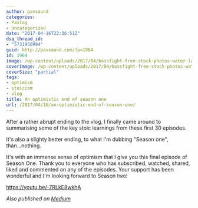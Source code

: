 ```yaml
---
author: pavsaund
categories:
- Pavlog
- Uncategorized
date: "2017-04-16T22:36:51Z"
dsq_thread_id:
- "5731950994"
guid: http://pavsaund.com/?p=1964
id: 1964
image: /wp-content/uploads/2017/04/bossfight-free-stock-photos-water-lake-ocean-sea-sunrise-sunset-header-resize.jpg
coverImage: /wp-content/uploads/2017/04/bossfight-free-stock-photos-water-lake-ocean-sea-sunrise-sunset-header-resize.jpg
coverSize: "partial"
tags:
- optimism
- stoicism
- vlog
title: An optimistic end of season one
url: /2017/04/16/an-optimistic-end-of-season-one/
---
```


After a rather abrupt ending to the vlog, I finally came around to summarising some of the key stoic learnings from these first 30 episodes.

It's also a slighty better ending, to what I'm dubbing "Season one", than...nothing.

It's with an immense sense of optimism that I give you this final episode of Season One. Thank you to everyone who has subscribed, watched, shared, liked and commented on any of the episodes. Your support has been wonderful and I'm looking forward to Season two!

https://youtu.be/-7RLkE8wkhA

<em>Also published on <a href="https://medium.com/@pavsaund/an-optimistic-end-of-season-one-d2afece14443">Medium</a></em>